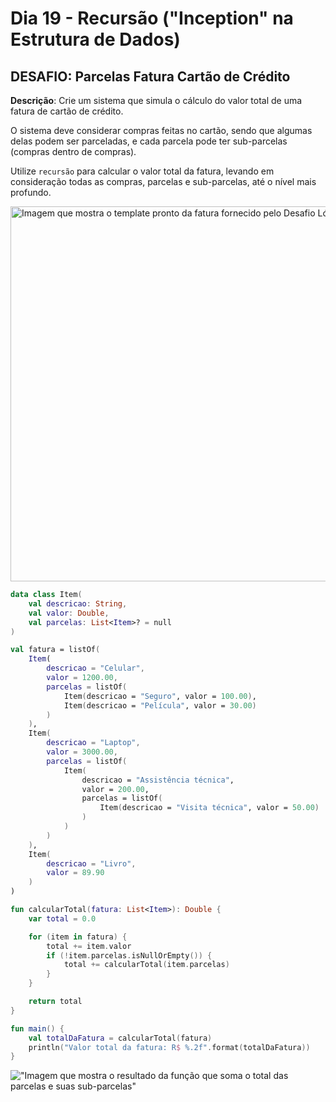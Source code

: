 # Dia 19 - Recursão ("Inception" na Estrutura de Dados)

## DESAFIO: Parcelas Fatura Cartão de Crédito

**Descrição**: Crie um sistema que simula o cálculo do valor total de uma fatura de cartão de crédito.

O sistema deve considerar compras feitas no cartão, sendo que algumas delas podem ser parceladas, e cada parcela pode ter sub-parcelas (compras dentro de compras).

Utilize `recursão` para calcular o valor total da fatura, levando em consideração todas as compras, parcelas e sub-parcelas, até o nível mais profundo.

<img src="../img/fatura-template.jpg" height="600" alt="Imagem que mostra o template pronto da fatura fornecido pelo Desafio Lógica Afiada">

```kt
data class Item(
    val descricao: String,
    val valor: Double,
    val parcelas: List<Item>? = null
)

val fatura = listOf(
    Item(
        descricao = "Celular",
        valor = 1200.00,
        parcelas = listOf(
            Item(descricao = "Seguro", valor = 100.00),
            Item(descricao = "Película", valor = 30.00)
        )
    ),
    Item(
        descricao = "Laptop",
        valor = 3000.00,
        parcelas = listOf(
            Item(
                descricao = "Assistência técnica",
                valor = 200.00,
                parcelas = listOf(
                    Item(descricao = "Visita técnica", valor = 50.00)
                )
            )
        )
    ),
    Item(
        descricao = "Livro",
        valor = 89.90
    )
)

fun calcularTotal(fatura: List<Item>): Double {
    var total = 0.0

    for (item in fatura) {
        total += item.valor
        if (!item.parcelas.isNullOrEmpty()) {
            total += calcularTotal(item.parcelas)
        }
    }

    return total
}

fun main() {
    val totalDaFatura = calcularTotal(fatura)
    println("Valor total da fatura: R$ %.2f".format(totalDaFatura))
}
```

!["Imagem que mostra o resultado da função que soma o total das parcelas e suas sub-parcelas"](../img/total-fatura.JPG)